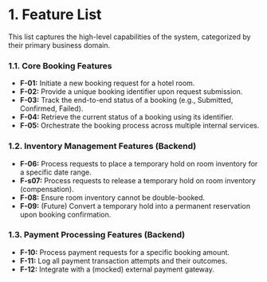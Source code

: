 # 1. Feature List

This list captures the high-level capabilities of the system, categorized by their primary business domain.

### 1.1. Core Booking Features
-   **F-01:** Initiate a new booking request for a hotel room.
-   **F-02:** Provide a unique booking identifier upon request submission.
-   **F-03:** Track the end-to-end status of a booking (e.g., Submitted, Confirmed, Failed).
-   **F-04:** Retrieve the current status of a booking using its identifier.
-   **F-05:** Orchestrate the booking process across multiple internal services.

### 1.2. Inventory Management Features (Backend)
-   **F-06:** Process requests to place a temporary hold on room inventory for a specific date range.
-   **F-s07:** Process requests to release a temporary hold on room inventory (compensation).
-   **F-08:** Ensure room inventory cannot be double-booked.
-   **F-09:** (Future) Convert a temporary hold into a permanent reservation upon booking confirmation.

### 1.3. Payment Processing Features (Backend)
-   **F-10:** Process payment requests for a specific booking amount.
-   **F-11:** Log all payment transaction attempts and their outcomes.
-   **F-12:** Integrate with a (mocked) external payment gateway. 